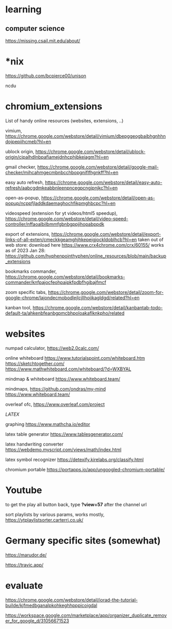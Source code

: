 # learning
## computer science
https://missing.csail.mit.edu/about/

# *nix

https://github.com/bcpierce00/unison

ncdu

# chromium_extensions
List of handy online resources (websites, extensions, ..)


vimium, https://chrome.google.com/webstore/detail/vimium/dbepggeogbaibhgnhhndojpepiihcmeb?hl=en

ublock origin, https://chrome.google.com/webstore/detail/ublock-origin/cjpalhdlnbpafiamejdnhcphjbkeiagm?hl=en

gmail checker, https://chrome.google.com/webstore/detail/google-mail-checker/mihcahmgecmbnbcchbopgniflfhgnkff?hl=en

easy auto refresh, https://chrome.google.com/webstore/detail/easy-auto-refresh/aabcgdmkeabbnleenpncegpcngjpnjkc?hl=en

open-as-popup, https://chrome.google.com/webstore/detail/open-as-popup/ncppfjladdkdaemaghochfikpmghbcpc?hl=en

videospeed (extension for yt videos/html5 speedup), https://chrome.google.com/webstore/detail/video-speed-controller/nffaoalbilbmmfgbnbgppjihopabppdk

export of extensions, https://chrome.google.com/webstore/detail/export-links-of-all-exten/cmeckkgeamghjhkepejgjockldoblhcb?hl=en
taken out of web store: download here https://www.crx4chrome.com/crx/60155/
works as of 2023 Jan 28: https://github.com/hyphenpointhyphen/online_resources/blob/main/backup_extensions

bookmarks commander, https://chrome.google.com/webstore/detail/bookmarks-commander/knfpajocfeohpaipkfpdbfhgibajfmcf

zoom specific tabs, https://chrome.google.com/webstore/detail/zoom-for-google-chrome/lajondecmobodlejlcjllhojikagldgd/related?hl=en

kanban tool, https://chrome.google.com/webstore/detail/kanbantab-todo-default-ta/ahkenbfeanbgpmcbhpoloakaflknkpho/related

# websites
numpad calculator, 
https://web2.0calc.com/

online whiteboard
https://www.tutorialspoint.com/whiteboard.htm
https://sketchtogether.com/
https://www.mathwhiteboard.com/whiteboard/?d=WXBYAL

mindmap & whiteboard
https://www.whiteboard.team/

mindmaps, 
https://github.com/ondras/my-mind
https://www.whiteboard.team/

overleaf ofc, 
https://www.overleaf.com/project

*LATEX*

graphing
https://www.mathcha.io/editor

latex table generator
https://www.tablesgenerator.com/

latex handwriting converter 
https://webdemo.myscript.com/views/math/index.html

latex symbol recognizer 
https://detexify.kirelabs.org/classify.html

chromium portable 
https://portapps.io/app/ungoogled-chromium-portable/

# Youtube

to get the play all button back, type **?view=57** after the channel url

sort playlists by various params, works mostly, 
https://ytplaylistsorter.carterrj.co.uk/


# Germany specific sites (somewhat)

https://marudor.de/

https://travic.app/

# evaluate 
https://chrome.google.com/webstore/detail/iorad-the-tutorial-builde/kjfmedbganalpkohkeghhpppicoigdal

https://workspace.google.com/marketplace/app/organizer_duplicate_remover_for_google_d/31056671523


